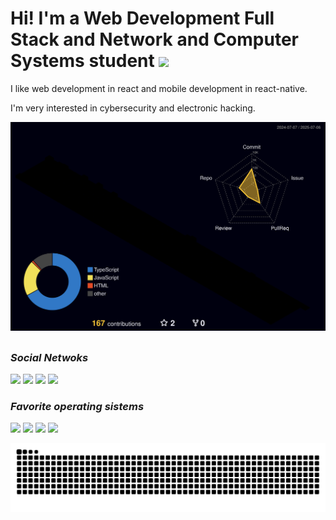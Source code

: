 <h1 align="left">Hi! I'm a Web Development Full Stack and Network and Computer Systems student  <img src="https://raw.githubusercontent.com/kaueMarques/kaueMarques/master/hi.gif" height="30px"></h1>
<p>I like web development in react and mobile development in react-native.</p>
<p>I'm very interested in cybersecurity and electronic hacking.</p>

 ![Status](./profile-3d-contrib/profile-night-rainbow.svg)
<!--
<div align="center">  
  <img width="49%" height="195px" src="https://github-readme-stats.vercel.app/api?username=henriqueolivgp&show_icons=true&count_private=true&hide_border=true&theme=tokyonight&bg_color=0d1117&hide_rank=true" alt="Status Henry" /> 
  <img width="41%" height="195px" src="https://github-readme-stats.vercel.app/api/top-langs/?username=henriqueolivgp&layout=compact&hide_border=true&theme=tokyonight&bg_color=0d1117" />
</div>
-->
##

<div> 
  <a><h3><i>Social Netwoks</i></h3></a>
  <p><a href="https://www.instagram.com/henryolivgp/" target="_blank"><img src="https://img.shields.io/badge/-Instagram-%23E4405F?style=for-the-badge&logo=instagram&logoColor=white" target="_blank"></a>
 	<a href="https://www.twitch.tv/henriqueoliv_gp" target="_blank"><img src="https://img.shields.io/badge/Twitch-9146FF?style=for-the-badge&logo=twitch&logoColor=white" target="_blank"></a>
  <a href="https://www.linkedin.com/in/henrique-oliveira-17b59b19b/" target="_blank"><img src="https://img.shields.io/badge/-LinkedIn-%230077B5?style=for-the-badge&logo=linkedin&logoColor=white" target="_blank"></a>
  <a href="https://github.com/henriqueolivgp" target="_blank"><img src="https://img.shields.io/badge/GitHub-100000?style=for-the-badge&logo=github&logoColor=white" target="_blank"></a></p>
  
  <a><h3><i>Favorite operating sistems</i></h3></a>
  <a href="https://linuxmint.com/" target="_blank"><img src="https://img.shields.io/badge/Linux_Mint-87CF3E?style=for-the-badge&logo=linux-mint&logoColor=white" target="_blank"></a>
  <a href="https://ubuntu.com/" target="_blank"><img src="https://img.shields.io/badge/Ubuntu-E95420?style=for-the-badge&logo=ubuntu&logoColor=white" target="_blank"></a>
  <a href="https://www.kali.org/" target="_blank"><img src="https://img.shields.io/badge/Kali_Linux-557C94?style=for-the-badge&logo=kali-linux&logoColor=white" target="_blank"></a>
  <a href="[https://www.kali.org/](https://zorin.com/os/)" target="_blank"><img src="https://img.shields.io/badge/Zorin%20OS-0CC1F3?style=for-the-badge&logo=zorin&logoColor=white" target="_blank"></a>
</div>

<!--
<h3>Profile Views</h3>

![](https://komarev.com/ghpvc/?username=henriqueolivgp&style=plastic)
-->

<picture>
  <source media="(prefers-color-scheme: dark)" srcset="https://github.com/henriqueolivgp/henriqueolivgp/blob/output/github-contribution-grid-snake-dark.svg">
  <source media="(prefers-color-scheme: light)" srcset="https://github.com/henriqueolivgp/henriqueolivgp/blob/output/github-contribution-grid-snake.svg">
  <img alt="git hub Snack" src="https://github.com/henriqueolivgp/henriqueolivgp/blob/output/github-contribution-grid-snake.svg">
</picture>

